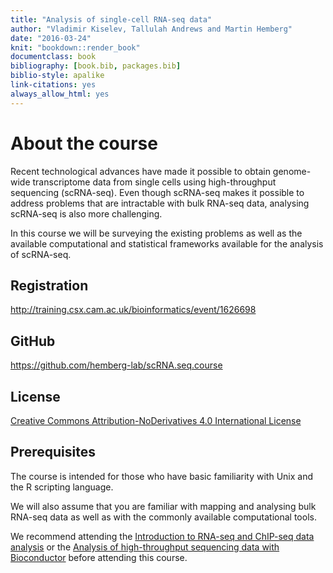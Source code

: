 ```yaml
--- 
title: "Analysis of single-cell RNA-seq data"
author: "Vladimir Kiselev, Tallulah Andrews and Martin Hemberg"
date: "2016-03-24"
knit: "bookdown::render_book"
documentclass: book
bibliography: [book.bib, packages.bib]
biblio-style: apalike
link-citations: yes
always_allow_html: yes
---
```


# About the course

Recent technological advances have made it possible to obtain genome-wide transcriptome data from single cells using high-throughput sequencing (scRNA-seq). Even though scRNA-seq makes it possible to address problems that are intractable with bulk RNA-seq data, analysing scRNA-seq is also more challenging.

In this course we will be surveying the existing problems as well as the available computational and statistical frameworks available for the analysis of scRNA-seq.

## Registration  

<a href="http://training.csx.cam.ac.uk/bioinformatics/event/1626698" target="blank">http://training.csx.cam.ac.uk/bioinformatics/event/1626698</a>

## GitHub
<a href="https://github.com/hemberg-lab/scRNA.seq.course" target="blank">https://github.com/hemberg-lab/scRNA.seq.course</a>

## License
<a href="http://creativecommons.org/licenses/by-nd/4.0" target="blank">Creative Commons Attribution-NoDerivatives 4.0 International License</a>

## Prerequisites

The course is intended for those who have basic familiarity with Unix and the R scripting language.

We will also assume that you are familiar with mapping and analysing bulk RNA-seq data as well as with the commonly available computational tools.

We recommend attending the [Introduction to RNA-seq and ChIP-seq data analysis](http://training.csx.cam.ac.uk/bioinformatics/event/1544785) or the [Analysis of high-throughput sequencing data with Bioconductor](http://training.csx.cam.ac.uk/bioinformatics/event/1614561) before attending this course.
